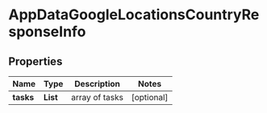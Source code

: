 # AppDataGoogleLocationsCountryResponseInfo


## Properties

| Name | Type | Description | Notes |
|------------ | ------------- | ------------- | -------------|
**tasks** | **List<AppDataGoogleLocationsCountryTaskInfo>** | array of tasks |[optional]|